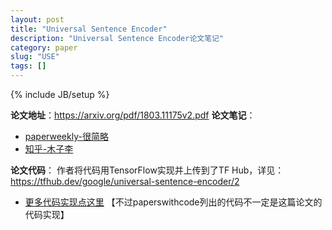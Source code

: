 ```yaml
---
layout: post
title: "Universal Sentence Encoder"
description: "Universal Sentence Encoder论文笔记"
category: paper
slug: "USE"
tags: []
---
```

{% include JB/setup %}

**论文地址**：<https://arxiv.org/pdf/1803.11175v2.pdf>
**论文笔记**：
- [paperweekly-很简略](https://www.paperweekly.site/papers/notes/577)
- [知乎-木子李](https://zhuanlan.zhihu.com/p/35174235)
 
**论文代码**：
作者将代码用TensorFlow实现并上传到了TF Hub，详见：<https://tfhub.dev/google/universal-sentence-encoder/2>
- [更多代码实现点这里](https://paperswithcode.com/paper/universal-sentence-encoder)  【不过paperswithcode列出的代码不一定是这篇论文的代码实现】
